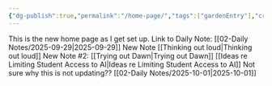 ```yaml
---
{"dg-publish":true,"permalink":"/home-page/","tags":["gardenEntry"],"created":"2025-10-01T13:53:11.408-04:00","updated":"2025-10-03T18:43:24.284-04:00"}
---
```


This is the new home page as I get set up.
Link to Daily Note: [[02-Daily Notes/2025-09-29\|2025-09-29]]
New Note [[Thinking out loud\|Thinking out loud]] 
New Note #2: [[Trying out Dawn\|Trying out Dawn]]
[[Ideas re Limiting Student Access to AI\|Ideas re Limiting Student Access to AI]] 
Not sure why this is not updating?? [[02-Daily Notes/2025-10-01\|2025-10-01]]
